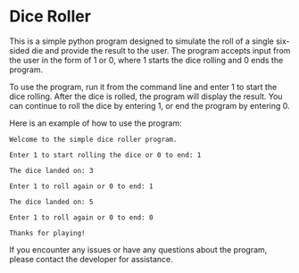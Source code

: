 # **Dice Roller**
This is a simple python program designed to simulate the roll of a single six-sided die and provide the result to the user. The program accepts input from the user in the form of 1 or 0, where 1 starts the dice rolling and 0 ends the program.

To use the program, run it from the command line and enter 1 to start the dice rolling. After the dice is rolled, the program will display the result. You can continue to roll the dice by entering 1, or end the program by entering 0.


Here is an example of how to use the program:

    Welcome to the simple dice roller program.

    Enter 1 to start rolling the dice or 0 to end: 1

    The dice landed on: 3

    Enter 1 to roll again or 0 to end: 1

    The dice landed on: 5

    Enter 1 to roll again or 0 to end: 0

    Thanks for playing!

If you encounter any issues or have any questions about the program, please contact the developer for assistance.